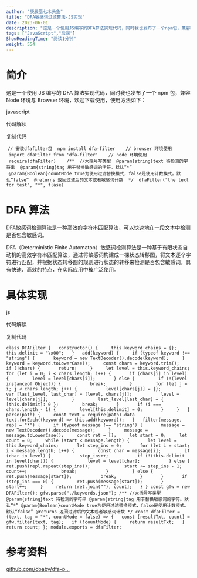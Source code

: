 ```yaml
---
author: "庚辰腊七木头鱼"
title: "DFA敏感词过滤算法-JS实现"
date: 2023-06-01
description: "这是一个使用JS编写的DFA算法实现代码，同时我也发布了一个npm包，兼容Node环境与Browser环境，欢迎下载使用"
tags: ["JavaScript","后端"]
ShowReadingTime: "阅读1分钟"
weight: 554
---
```

简介
==

这是一个使用 JS 编写的 DFA 算法实现代码，同时我也发布了一个 npm 包，兼容 Node 环境与 Browser 环境，欢迎下载使用，使用方法如下：

javascript

 代码解读

复制代码

 `// 安装dfafilter包  npm install dfa-filter  ​  // browser 环境使用  import dfaFilter from 'dfa-filter'  ​  // node 环境使用  require(dfaFilter)  ​  /**  //大括号写类型  @param{string}text 待检测的字符串  @param{string}tag 用于替换敏感词的字符。默认“*”  @param{Boolean}countMode true为使用过滤替换模式，false是使用计数模式。默认“false”  @returns 返回过滤后的文本或者敏感词计数  */  dfaFilter("the text for test", "*", flase)`

DFA 算法
======

DFA敏感词检测算法是一种高效的字符串匹配算法，可以快速地在一段文本中检测是否包含敏感词。

DFA（Deterministic Finite Automaton）敏感词检测算法是一种基于有限状态自动机的高效字符串匹配算法，通过将敏感词构建成一棵状态转移图，将文本逐个字符进行匹配，并根据状态转移图的规则进行状态的转移来检测是否包含敏感词，具有快速、高效的特点，在实际应用中被广泛使用。

具体实现
====

js

 代码解读

复制代码

`class DFAFilter {   constructor() {     this.keyword_chains = {};     this.delimit = "\x00";   }   add(keyword) {     if (typeof keyword !== "string") {       keyword = new TextDecoder().decode(keyword);     }     keyword = keyword.toLowerCase();     const chars = keyword.trim();     if (!chars) {       return;     }     let level = this.keyword_chains;     for (let i = 0; i < chars.length; i++) {       if (chars[i] in level) {         level = level[chars[i]];       } else {         if (!(level instanceof Object)) {           break;         }         for (let j = i; j < chars.length; j++) {           level[chars[j]] = {};           var [last_level, last_char] = [level, chars[j]];           level = level[chars[j]];         }         last_level[last_char] = { [this.delimit]: 0 };         break;       }       if (i === chars.length - 1) {         level[this.delimit] = 0;       }     }   }   parse(path) {     const text = require(path).data     text.forEach((keyword) => this.add(keyword));   }   filter(message, repl = "*") {     if (typeof message !== "string") {       message = new TextDecoder().decode(message);     }     message = message.toLowerCase();     const ret = [];     let start = 0;     let count = 0;     while (start < message.length) {       let level = this.keyword_chains;       let step_ins = 0;       for (let i = start; i < message.length; i++) {         const char = message[i];         if (char in level) {           step_ins++;           if (!(this.delimit in level[char])) {             level = level[char];           } else {             ret.push(repl.repeat(step_ins));             start += step_ins - 1;             count++;             break;           }         } else {           ret.push(message[start]);           break;         }       }       if (step_ins === 0) {         ret.push(message[start]);       }       start++;     }     return [ret.join(""), count];   } } const gfw = new DFAFilter(); gfw.parse("./keywords.json"); /** //大括号写类型 @param{string}text 待检测的字符串 @param{string}tag 用于替换敏感词的字符。默认“*” @param{Boolean}countMode true为使用过滤替换模式，false是使用计数模式。默认“false” @returns 返回过滤后的文本或者敏感词计数 */ const dfaFilter = (text, tag = "*", countMode = false) => {   const [resultTxt, count] = gfw.filter(text, tag);   if (!countMode) {     return resultTxt;   }   return count; }; module.exports = dfaFilter;`

参考资料
====

[github.com/obaby/dfa-p…](https://link.juejin.cn?target=https%3A%2F%2Fgithub.com%2Fobaby%2Fdfa-python-filter "https://github.com/obaby/dfa-python-filter")